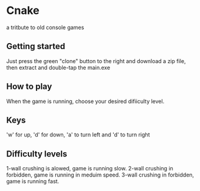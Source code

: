 # Cnake
a tritbute to old console games

## Getting started
Just press the green "clone" button to the right and download a zip file, then extract and double-tap the main.exe


## How to play 
When the game is running, choose your desired difiiculty level. 

## Keys
'w' for up, 'd' for down, 'a' to turn left and 'd' to turn right

## Difficulty levels 
1-wall crushing is alowed, game is running slow.
2-wall crushing in forbidden, game is running in meduim speed.
3-wall crushing in forbidden, game is running fast.

